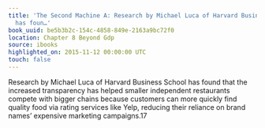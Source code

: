 ```yaml
---
title: 'The Second Machine A: Research by Michael Luca of Harvard Business School
  has foun…'
book_uuid: be5b3b2c-154c-4858-849e-2163a9bc72f0
location: Chapter 8 Beyond Gdp
source: ibooks
highlighted_on: 2015-11-12 00:00:00 UTC
touch: false
---
```


Research by Michael Luca of Harvard Business School has found that the increased transparency has helped smaller independent restaurants compete with bigger chains because customers can more quickly find quality food via rating services like Yelp, reducing their reliance on brand names’ expensive marketing campaigns.17
